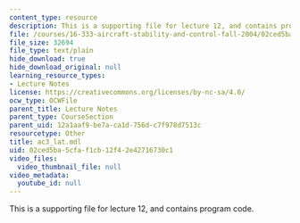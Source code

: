 ```yaml
---
content_type: resource
description: This is a supporting file for lecture 12, and contains program code.
file: /courses/16-333-aircraft-stability-and-control-fall-2004/02ced5ba5cfaf1cb12f42e42716730c1_ac3_lat.mdl
file_size: 32694
file_type: text/plain
hide_download: true
hide_download_original: null
learning_resource_types:
- Lecture Notes
license: https://creativecommons.org/licenses/by-nc-sa/4.0/
ocw_type: OCWFile
parent_title: Lecture Notes
parent_type: CourseSection
parent_uid: 12a1aaf9-be7a-ca1d-756d-c7f978d7513c
resourcetype: Other
title: ac3_lat.mdl
uid: 02ced5ba-5cfa-f1cb-12f4-2e42716730c1
video_files:
  video_thumbnail_file: null
video_metadata:
  youtube_id: null
---
```

This is a supporting file for lecture 12, and contains program code.